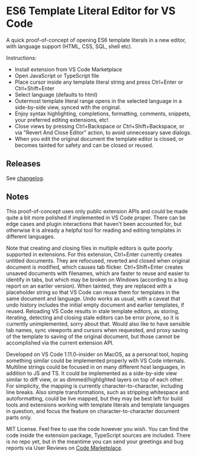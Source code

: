 # ES6 Template Literal Editor for VS Code

A quick proof-of-concept of opening ES6 template literals in a new editor, with language support (HTML, CSS, SQL, shell etc).

Instructions:
- Install extension from VS Code Marketplace
- Open JavaScript or TypeScript file
- Place cursor inside any template literal string and press Ctrl+Enter or Ctrl+Shift+Enter
- Select language (defaults to html)
- Outermost template literal range opens in the selected language in a side-by-side view, synced with the original.
- Enjoy syntax highlighting, completions, formatting, comments, snippets, your preferred editing extensions, etc!
- Close views by pressing Ctrl+Backspace or Ctrl+Shift+Backspace, or via "Revert And Close Editor" action, to avoid unnecessary save dialogs.
- When you edit the original document the template editor is closed, or becomes tainted for safety and can be closed or reused.

## Releases

See [changelog](https://marketplace.visualstudio.com/items/plievone.vscode-template-literal-editor/changelog).

## Notes

This proof-of-concept uses only public extension APIs and could be made quite a bit more polished if implemented in VS Code proper. There can be edge cases and plugin interactions that haven't been accounted for, but otherwise it is already a helpful tool for reading and editing templates in different languages.

Note that creating and closing files in multiple editors is quite poorly supported in extensions. For this extension, Ctrl+Enter currently creates untitled documents. They are refocused, reverted and closed when original document is modified, which causes tab flicker. Ctrl+Shift+Enter creates unsaved documents with filenames, which are faster to reuse and easier to identify in tabs, but which may be broken on Windows (according to a bug report on an earlier version). When tainted, they are replaced with a placeholder string so that VS Code can reuse them for templates in the same document and language. Undo works as usual, with a caveat that undo history includes the initial empty document and earlier templates, if reused. Reloading VS Code results in stale template editors, as storing, iterating, detecting and closing stale editors can be error prone, so it is currently unimplemented, sorry about that. Would also like to have sensible tab names, sync viewports and cursors when requested, and proxy saving of the template to saving of the original document, but those cannot be accomplished via the current extension API.

Developed on VS Code 1.11.0-insider on MacOS, as a personal tool, hoping something similar could be implemented properly with VS Code internals. Multiline strings could be focused in on many different host languages, in addition to JS and TS. It could be implemented as a side-by-side view similar to diff view, or as dimmed/highlighted layers on top of each other. For simplicity, the mapping is currently character-to-character, including line breaks. Also simple transformations, such as stripping whitespace and autoformatting, could be live mapped, but they may be best left for build tools and extensions working with template literals and template languages in question, and focus the feature on character-to-character document parts only.

MIT License. Feel free to use the code however you wish. You can find the code inside the extension package, TypeScript sources are included. There is no repo yet, but in the meantime you can send your greetings and bug reports via User Reviews on [Code Marketplace](https://marketplace.visualstudio.com/items?itemName=plievone.vscode-template-literal-editor).
